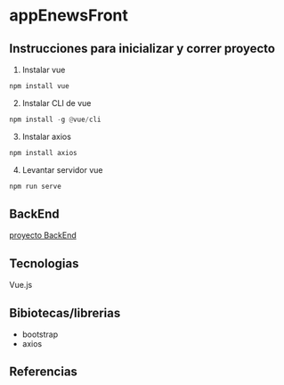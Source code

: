 # appEnewsFront

## Instrucciones para inicializar y correr proyecto

1. Instalar vue
   
```python
npm install vue
```

2. Instalar CLI de vue

```python
npm install -g @vue/cli
```

3. Instalar axios

```python
npm install axios
```

4. Levantar servidor vue

```python
npm run serve
```


## BackEnd

[proyecto BackEnd](https://github.com/AliciaGaona/appEnews)

 ## Tecnologias
 
 Vue.js

 ## Bibiotecas/librerias

 - bootstrap
 - axios

 ## Referencias
